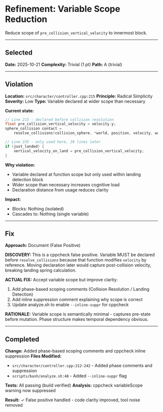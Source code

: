 # Refinement: Variable Scope Reduction

Reduce scope of `pre_collision_vertical_velocity` to innermost block.

---

<!-- BEGIN: SELECT/SELECTED -->
## Selected

**Date:** 2025-10-21
**Complexity:** Trivial (1 pt)
**Path:** A (trivial)
<!-- END: SELECT/SELECTED -->

---

<!-- BEGIN: SELECT/VIOLATION -->
## Violation

**Location:** `src/character/controller.cpp:215`
**Principle:** Radical Simplicity
**Severity:** Low
**Type:** Variable declared at wider scope than necessary

**Current state:**
```cpp
// Line 215 - declared before collision resolution
float pre_collision_vertical_velocity = velocity.y;
sphere_collision contact =
    resolve_collisions(collision_sphere, *world, position, velocity, wall_threshold);

// Line 235 - only used here, 20 lines later
if (just_landed) {
    vertical_velocity_on_land = pre_collision_vertical_velocity;
}
```

**Why violation:**
- Variable declared at function scope but only used within landing detection block
- Wider scope than necessary increases cognitive load
- Declaration distance from usage reduces clarity

**Impact:**
- Blocks: Nothing (isolated)
- Cascades to: Nothing (single variable)
<!-- END: SELECT/VIOLATION -->

---

<!-- BEGIN: SELECT/FIX -->
## Fix

**Approach:** Document (False Positive)

**DISCOVERY:**
This is a cppcheck false positive. Variable MUST be declared before `resolve_collisions` because that function modifies `velocity` by reference. Moving declaration later would capture post-collision velocity, breaking landing spring calculation.

**ACTUAL FIX:**
Accept variable scope but improve clarity:
1. Add phase-based scoping comments (Collision Resolution / Landing Detection)
2. Add inline suppression comment explaining why scope is correct
3. Update analyze.sh to enable `--inline-suppr` for cppcheck

**RATIONALE:**
Variable scope is semantically minimal - captures pre-state before mutation. Phase structure makes temporal dependency obvious.

<!-- END: SELECT/FIX -->

---

<!-- BEGIN: REFINE/COMPLETED -->
## Completed

**Change:** Added phase-based scoping comments and cppcheck inline suppression
**Files Modified:**
- `src/character/controller.cpp:212-242` - Added phase comments and suppression
- `scripts/bash/analyze.sh:48` - Added `--inline-suppr` flag

**Tests:** All passing (build verified)
**Analysis:** cppcheck variableScope warning now suppressed

**Result:** ✓ False positive handled - code clarity improved, tool noise removed
<!-- END: REFINE/COMPLETED -->
